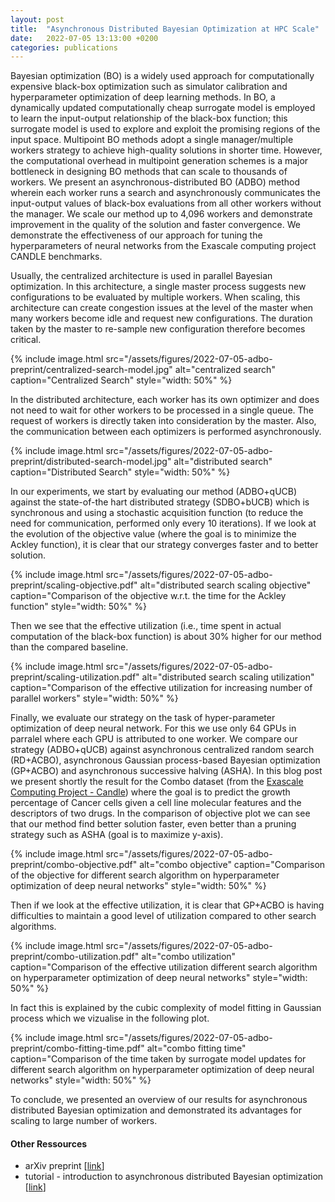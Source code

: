 ```yaml
---
layout: post
title:  "Asynchronous Distributed Bayesian Optimization at HPC Scale"
date:   2022-07-05 13:13:00 +0200
categories: publications
---
```




Bayesian optimization (BO) is a widely used approach for computationally expensive black-box optimization such as simulator calibration and hyperparameter optimization of deep learning methods. In BO, a dynamically updated computationally cheap surrogate model is employed to learn the input-output relationship of the black-box function; this surrogate model is used to explore and exploit the promising regions of the input space. Multipoint BO methods adopt a single manager/multiple workers strategy to achieve high-quality solutions in shorter time. However, the computational overhead in multipoint generation schemes is a major bottleneck in designing BO methods that can scale to thousands of workers. We present an asynchronous-distributed BO (ADBO) method wherein each worker runs a search and asynchronously communicates the input-output values of black-box evaluations from all other workers without the manager. We scale our method up to 4,096 workers and demonstrate improvement in the quality of the solution and faster convergence. We demonstrate the effectiveness of our approach for tuning the hyperparameters of neural networks from the Exascale computing project CANDLE benchmarks.

Usually, the centralized architecture is used in parallel Bayesian optimization. In this architecture, a single master process suggests new configurations to be evaluated by multiple workers. When scaling, this architecture can create congestion issues at the level of the master when many workers become idle and request new configurations. The duration taken by the master to re-sample new configuration therefore becomes critical.

{% include image.html src="/assets/figures/2022-07-05-adbo-preprint/centralized-search-model.jpg" alt="centralized search" caption="Centralized Search" style="width: 50%" %}

In the distributed architecture, each worker has its own optimizer and does not need to wait for other workers to be processed in a single queue. The request of workers is directly taken into consideration by the master. Also, the communication between each optimizers is performed asynchronously.

{% include image.html src="/assets/figures/2022-07-05-adbo-preprint/distributed-search-model.jpg" alt="distributed search" caption="Distributed Search" style="width: 50%" %}

In our experiments, we start by evaluating our method (ADBO+qUCB) against the state-of-the hart distributed strategy (SDBO+bUCB) which is synchronous and using a stochastic acquisition function (to reduce the need for communication, performed only every 10 iterations). If we look at the evolution of the objective value (where the goal is to minimize the Ackley function), it is clear that our strategy converges faster and to better solution.

{% include image.html src="/assets/figures/2022-07-05-adbo-preprint/scaling-objective.pdf" alt="distributed search scaling objective" caption="Comparison of the objective w.r.t. the time for the Ackley function" style="width: 50%" %}

Then we see that the effective utilization (i.e., time spent in actual computation of the black-box function) is about 30% higher for our method than the compared baseline.

{% include image.html src="/assets/figures/2022-07-05-adbo-preprint/scaling-utilization.pdf" alt="distributed search scaling utilization" caption="Comparison of the effective utilization for increasing number of parallel workers" style="width: 50%" %}

Finally, we evaluate our strategy on the task of hyper-parameter optimization of deep neural network. For this we use only 64 GPUs in parralel where each GPU is attributed to one worker. We compare our strategy (ADBO+qUCB) against asynchronous centralized random search (RD+ACBO), asynchronous Gaussian process-based Bayesian optimization (GP+ACBO) and asynchronous successive halving (ASHA). In this blog post we present shortly the result for the Combo dataset (from the [Exascale Computing Project - Candle](https://github.com/ECP-CANDLE/Benchmarks/tree/master/Pilot1/Combo)) where the goal is to predict the growth percentage of Cancer cells given a cell line molecular features and the descriptors of two drugs. In the comparison of objective plot we can see that our method find better solution faster, even better than a pruning strategy such as ASHA (goal is to maximize y-axis).

{% include image.html src="/assets/figures/2022-07-05-adbo-preprint/combo-objective.pdf" alt="combo objective" caption="Comparison of the objective for different search algorithm on hyperparameter optimization of deep neural networks" style="width: 50%" %}

Then if we look at the effective utilization, it is clear that GP+ACBO is having difficulties to maintain a good level of utilization compared to other search algorithms.

{% include image.html src="/assets/figures/2022-07-05-adbo-preprint/combo-utilization.pdf" alt="combo utilization" caption="Comparison of the effective utilization different search algorithm on hyperparameter optimization of deep neural networks" style="width: 50%" %}

In fact this is explained by the cubic complexity of model fitting in Gaussian process which we vizualise in the following plot.

{% include image.html src="/assets/figures/2022-07-05-adbo-preprint/combo-fitting-time.pdf" alt="combo fitting time" caption="Comparison of the time taken by surrogate model updates for different search algorithm on hyperparameter optimization of deep neural networks" style="width: 50%" %}

To conclude, we presented an overview of our results for asynchronous distributed Bayesian optimization and demonstrated its advantages for scaling to large number of workers.

#### Other Ressources

* arXiv preprint [[link](https://arxiv.org/abs/2207.00479)]
* tutorial - introduction to asynchronous distributed Bayesian optimization [[link](https://deephyper.readthedocs.io/en/latest/tutorials/tutorials/scripts/02_Intro_to_DBO/README.html)]